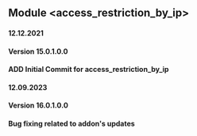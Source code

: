 ## Module <access_restriction_by_ip>

#### 12.12.2021
#### Version 15.0.1.0.0
#### ADD Initial Commit for access_restriction_by_ip

#### 12.09.2023
#### Version 16.0.1.0.0
#### Bug fixing related to addon's updates



